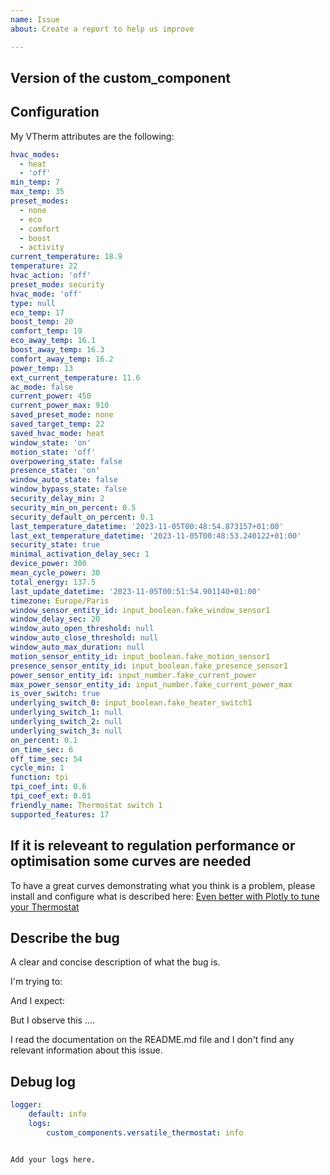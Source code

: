 ```yaml
---
name: Issue
about: Create a report to help us improve

---
```


<!-- This template will allow the maintainer to be efficient and post the more accurante response as possible. There is many types / modes / configuration possible, so the analysis can be very tricky. If don't follow this template, your issue could be rejected without any message. Please help me to help you. -->

<!-- Before you open a new issue, search through the existing issues to see if others have had the same problem.

If you have a simple question or you are not sure this is an issue, don't open an issue but open a new discussion [here](https://github.com/jmcollin78/versatile_thermostat/discussions).

Check also in the [Troubleshooting](#troubleshooting) paragrah of the README if the aswer is not already given.

Issues not containing the minimum requirements will be closed:

- Issues without a description (using the header is not good enough) will be closed.
- Issues that don't follow this template could be closed

-->

## Version of the custom_component
<!-- If you are not using the newest version, download and try that before opening an issue
If you are unsure about the version check the manifest.json file.
-->

## Configuration

<!-- Copy / paste the attributes of the VTherm here. You can go to Development Tool / States, find and select your VTherm and the copy/paste the attributes. Surround these attributes by a yaml formatting ```yaml <put the attributes> .... ```
Without these attribute support is impossible due to the number of configuration attributes the VTherm have (more than 60). -->

My VTherm attributes are the following:
```yaml
hvac_modes:
  - heat
  - 'off'
min_temp: 7
max_temp: 35
preset_modes:
  - none
  - eco
  - comfort
  - boost
  - activity
current_temperature: 18.9
temperature: 22
hvac_action: 'off'
preset_mode: security
hvac_mode: 'off'
type: null
eco_temp: 17
boost_temp: 20
comfort_temp: 19
eco_away_temp: 16.1
boost_away_temp: 16.3
comfort_away_temp: 16.2
power_temp: 13
ext_current_temperature: 11.6
ac_mode: false
current_power: 450
current_power_max: 910
saved_preset_mode: none
saved_target_temp: 22
saved_hvac_mode: heat
window_state: 'on'
motion_state: 'off'
overpowering_state: false
presence_state: 'on'
window_auto_state: false
window_bypass_state: false
security_delay_min: 2
security_min_on_percent: 0.5
security_default_on_percent: 0.1
last_temperature_datetime: '2023-11-05T00:48:54.873157+01:00'
last_ext_temperature_datetime: '2023-11-05T00:48:53.240122+01:00'
security_state: true
minimal_activation_delay_sec: 1
device_power: 300
mean_cycle_power: 30
total_energy: 137.5
last_update_datetime: '2023-11-05T00:51:54.901140+01:00'
timezone: Europe/Paris
window_sensor_entity_id: input_boolean.fake_window_sensor1
window_delay_sec: 20
window_auto_open_threshold: null
window_auto_close_threshold: null
window_auto_max_duration: null
motion_sensor_entity_id: input_boolean.fake_motion_sensor1
presence_sensor_entity_id: input_boolean.fake_presence_sensor1
power_sensor_entity_id: input_number.fake_current_power
max_power_sensor_entity_id: input_number.fake_current_power_max
is_over_switch: true
underlying_switch_0: input_boolean.fake_heater_switch1
underlying_switch_1: null
underlying_switch_2: null
underlying_switch_3: null
on_percent: 0.1
on_time_sec: 6
off_time_sec: 54
cycle_min: 1
function: tpi
tpi_coef_int: 0.6
tpi_coef_ext: 0.01
friendly_name: Thermostat switch 1
supported_features: 17
```

<!-- Please do not send an image but a copy / paste of the attributes in yaml format. -->

## If it is releveant to regulation performance or optimisation some curves are needed
To have a great curves demonstrating what you think is a problem, please install and configure what is described here: [Even better with Plotly to tune your Thermostat](#even-better-with-plotly-to-tune-your-thermostat)

## Describe the bug
A clear and concise description of what the bug is.

I'm trying to:
<!-- compleete the description -->

And I expect:
<!-- complete the expectations -->

But I observe this ....
<!-- complete what you observe and why you think it is erroneous. -->

I read the documentation on the README.md file and I don't find any relevant information about this issue.


## Debug log

<!-- To enable debug logs check this https://www.home-assistant.io/components/logger/
Add the following configuration into your `configuration.yaml` (or `logger.yaml` if you have one) to enable logs:  -->

```yaml
logger:
    default: info
    logs:
        custom_components.versatile_thermostat: info
```

<!-- You can also switch to debug mode but be careful, in debug mode, the logs are verbose.
Please copy/paste the releveant logs (around the failure) below: -->

```text

Add your logs here.

```